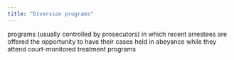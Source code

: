 ```yaml
---
title: "Diversion programs"
---
```

programs (usually controlled by prosecutors) in which recent arrestees are offered the opportunity to have their cases held in abeyance while they attend court-monitored treatment programs

